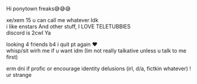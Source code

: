 Hi ponytown freaks😅😅😅

xe/xem 15 u can call me whatever Idk   
i like enstars And other stuff, I LOVE TELETUBBIES   
discord is 2cwl Ya   

looking 4 friends b4 i quit pt again ❤️   
whisp/sit wirh me if u want idm (Im not really talkative unless u talk to me first)

erm dni if profic or encourage identity delusions (irl, d/a, fictkin whatever) ! ur strange   
